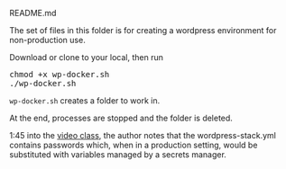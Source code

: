 README.md

The set of files in this folder is for creating a wordpress environment for non-production use.

Download or clone to your local, then run

<pre>
chmod +x wp-docker.sh
./wp-docker.sh
</pre>

`wp-docker.sh` creates a folder to work in.

At the end, processes are stopped and the folder is deleted.

1:45 into the <a target="_blank" href="https://app.pluralsight.com/player?course=using-docker-aws&author=david-clinton&name=440cc04e-14c6-45e5-ba8d-2df97c1b1358&clip=1&mode=live">video class</a>, the author notes that the wordpress-stack.yml contains passwords which, when in a production setting, would be substituted with variables managed by a secrets manager.



